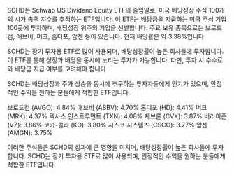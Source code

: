SCHD는 Schwab US Dividend Equity ETF의 줄임말로, 미국 배당성장 주식 100개의 시가 총액 지수를 추적하는 ETF입니다. 이 ETF는 배당금을 지급하는 미국 주식 기업 100곳에 투자하며, 배당성장 위주의 기업을 선별합니다. 주요 보유 종목으로는 브로드컴, 애브비, 머크, 홈디포, 암젠 등이 있습니다. 현재 배당률은 약 3.38%입니다

SCHD는 장기 투자용 ETF로 많이 사용되며, 배당성장률이 높은 회사들에 투자합니다. 이 ETF를 통해 성장과 배당을 동시에 노리는 투자가 가능합니다. 다만, 투자 시 수수료와 배당금 지급 여부를 고려해야 합니다

SCHD는 배당성장과 주가 상승을 동시에 추구하는 투자자들에게 인기가 있으며, 안정적인 수익을 원하는 분들에게 적합한 ETF입니다.

브로드컴 (AVGO): 4.84%
애브비 (ABBV): 4.70%
홈디포 (HD): 4.41%
머크 (MRK): 4.37%
텍사스 인스트루먼트 (TXN): 4.08%
체브론 (CVX): 3.87%
버라이즌 (VZ): 3.86%
코카-콜라 (KO): 3.80%
시스코 시스템즈 (CSCO): 3.77%
암젠 (AMGN): 3.75%

이러한 주식들은 SCHD의 성과에 큰 영향을 미치며, 배당성장률이 높은 회사들에 투자합니다. SCHD는 장기 투자용 ETF로 많이 사용되며, 안정적인 수익을 원하는 분들에게 적합한 ETF입니다.